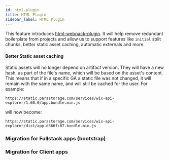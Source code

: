 ```yaml
---
id: html-plugin
title: HTML Plugin
sidebar_label: HTML Plugin
---
```


This feature introduces [html-webpack-plugin](https://github.com/jantimon/html-webpack-plugin). It will help remove redundant boilerplate from projects and allow us to support features like `initial` split chunks, better static asset caching, automatic externals and more.

#### Better Static asset caching

Static assets will no longer depend on artifact version. They will have a new hash, as part of the file's name, which will be based on the asset's content. This means that if in a specific GA a static file was not changed, it will remain with the same name, and will still be cached for the user. 
For example:

`https://static.parastorage.com/services/wix-api-explorer/1.60.0/app.bundle.min.js` 

will now become:

`https://static.parastorage.com/services/wix-api-explorer/dist/app.d666fc07.bundle.min.js`


### Migration for Fullstack apps (bootstrap)


### Migration for Client apps

